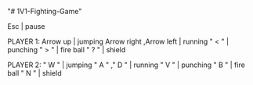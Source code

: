 "# 1V1-Fighting-Game"

Esc | pause

PLAYER 1: Arrow up | jumping Arrow right ,Arrow left | running " < " | punching " > " | fire ball " ? " | shield

PLAYER 2: " W " | jumping " A " ," D " | running " V " | punching " B " | fire ball " N " | shield

